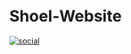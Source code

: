 # Shoel-Website
<a style="user-select: none;" href="https://ibb.co/yRRmGjw"><img src="https://i.ibb.co/RSSGZwx/social.png" alt="social" border="0" /></a>
